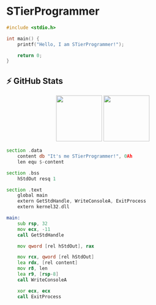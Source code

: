 # STierProgrammer 
```c
#include <stdio.h>

int main() {
    printf("Hello, I am STierProgrammer!");

    return 0;
}
```

## ⚡ GitHub Stats

<p align="center">
    <img height="120px" src="https://github-readme-stats.vercel.app/api?username=STierProgrammer&hide_title=true&hide_border=true&show_icons=true&include_all_commits=true&count_private=true&line_height=21&hide_rank=true&icon_color=fa8b00&theme=dark" />
    <img height="120px" src="https://github-readme-stats.vercel.app/api/top-langs/?username=STierProgrammer&hide=html&hide_title=true&hide_border=true&layout=compact&langs_count=8&theme=dark" />
</p>


```asm
section .data
    content db "It's me STierProgrammer!", 0Ah 
    len equ $-content

section .bss
    hStdOut resq 1

section .text
    global main
    extern GetStdHandle, WriteConsoleA, ExitProcess
    extern kernel32.dll 

main:
    sub rsp, 32
    mov ecx, -11 
    call GetStdHandle

    mov qword [rel hStdOut], rax 

    mov rcx, qword [rel hStdOut] 
    lea rdx, [rel content]
    mov r8, len
    lea r9, [rsp-8] 
    call WriteConsoleA

    xor ecx, ecx
    call ExitProcess
```
